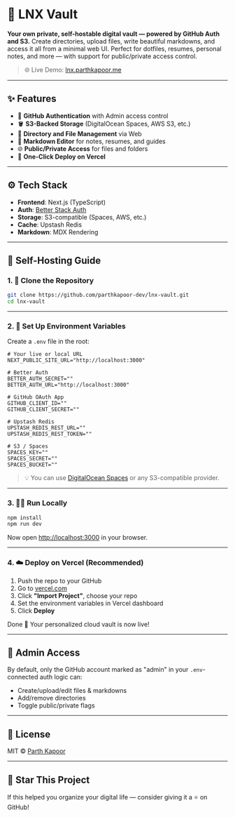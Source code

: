 # 🧠 LNX Vault

**Your own private, self-hostable digital vault — powered by GitHub Auth and S3.**
Create directories, upload files, write beautiful markdowns, and access it all from a minimal web UI.
Perfect for dotfiles, resumes, personal notes, and more — with support for public/private access control.

> 🌐 Live Demo: [lnx.parthkapoor.me](https://lnx.parthkapoor.me)

---

## ✨ Features

- 🔐 **GitHub Authentication** with Admin access control
- 🪣 **S3-Backed Storage** (DigitalOcean Spaces, AWS S3, etc.)
- 📂 **Directory and File Management** via Web
- 📝 **Markdown Editor** for notes, resumes, and guides
- 🌐 **Public/Private Access** for files and folders
- 🚀 **One-Click Deploy on Vercel**

---

## ⚙️ Tech Stack

- **Frontend**: Next.js (TypeScript)
- **Auth**: [Better Stack Auth](https://betterstack.com/)
- **Storage**: S3-compatible (Spaces, AWS, etc.)
- **Cache**: Upstash Redis
- **Markdown**: MDX Rendering

---

## 🚀 Self-Hosting Guide

### 1. 🍴 Clone the Repository

```bash
git clone https://github.com/parthkapoor-dev/lnx-vault.git
cd lnx-vault
````

---

### 2. 🧪 Set Up Environment Variables

Create a `.env` file in the root:

```env
# Your live or local URL
NEXT_PUBLIC_SITE_URL="http://localhost:3000"

# Better Auth
BETTER_AUTH_SECRET=""
BETTER_AUTH_URL="http://localhost:3000"

# GitHub OAuth App
GITHUB_CLIENT_ID=""
GITHUB_CLIENT_SECRET=""

# Upstash Redis
UPSTASH_REDIS_REST_URL=""
UPSTASH_REDIS_REST_TOKEN=""

# S3 / Spaces
SPACES_KEY=""
SPACES_SECRET=""
SPACES_BUCKET=""
```

> 💡 You can use [DigitalOcean Spaces](https://www.digitalocean.com/products/spaces) or any S3-compatible provider.

---

### 3. 🧑‍💻 Run Locally

```bash
npm install
npm run dev
```

Now open [http://localhost:3000](http://localhost:3000) in your browser.

---

### 4. ☁️ Deploy on Vercel (Recommended)

1. Push the repo to your GitHub
2. Go to [vercel.com](https://vercel.com)
3. Click **"Import Project"**, choose your repo
4. Set the environment variables in Vercel dashboard
5. Click **Deploy**

Done 🎉 Your personalized cloud vault is now live!

---

## 🔐 Admin Access

By default, only the GitHub account marked as "admin" in your `.env`-connected auth logic can:

* Create/upload/edit files & markdowns
* Add/remove directories
* Toggle public/private flags

---

## 📄 License

MIT © [Parth Kapoor](https://parthkapoor.me)

---

## 🌟 Star This Project

If this helped you organize your digital life — consider giving it a ⭐ on GitHub!
